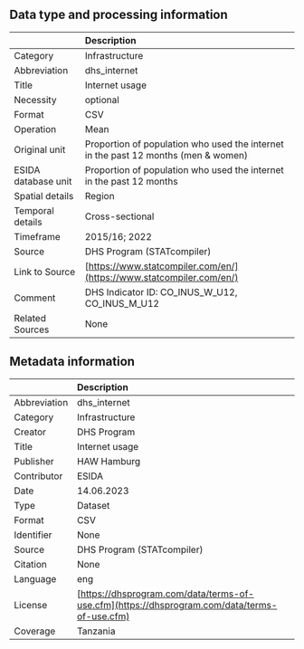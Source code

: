 ## Data type and processing information 

|                     | Description                                                                        |
|:--------------------|:-----------------------------------------------------------------------------------|
| Category            | Infrastructure                                                                     |
| Abbreviation        | dhs_internet                                                                       |
| Title               | Internet usage                                                                     |
| Necessity           | optional                                                                           |
| Format              | CSV                                                                                |
| Operation           | Mean                                                                               |
| Original unit       | Proportion of population who used the internet in the past 12 months (men & women) |
| ESIDA database unit | Proportion of population who used the internet in the past 12 months               |
| Spatial details     | Region                                                                             |
| Temporal details    | Cross-sectional                                                                    |
| Timeframe           | 2015/16; 2022                                                                      |
| Source              | DHS Program (STATcompiler)                                                         |
| Link to Source      | [https://www.statcompiler.com/en/](https://www.statcompiler.com/en/)               |
| Comment             | DHS Indicator ID: CO_INUS_W_U12, CO_INUS_M_U12                                     |
| Related Sources     | None                                                                               |

## Metadata information 

|              | Description                                                                                  |
|:-------------|:---------------------------------------------------------------------------------------------|
| Abbreviation | dhs_internet                                                                                 |
| Category     | Infrastructure                                                                               |
| Creator      | DHS Program                                                                                  |
| Title        | Internet usage                                                                               |
| Publisher    | HAW Hamburg                                                                                  |
| Contributor  | ESIDA                                                                                        |
| Date         | 14.06.2023                                                                                   |
| Type         | Dataset                                                                                      |
| Format       | CSV                                                                                          |
| Identifier   | None                                                                                         |
| Source       | DHS Program (STATcompiler)                                                                   |
| Citation     | None                                                                                         |
| Language     | eng                                                                                          |
| License      | [https://dhsprogram.com/data/terms-of-use.cfm](https://dhsprogram.com/data/terms-of-use.cfm) |
| Coverage     | Tanzania                                                                                     |